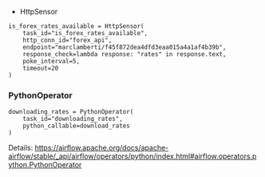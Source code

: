 - HttpSensor
```
is_forex_rates_available = HttpSensor(
    task_id="is_forex_rates_available",
    http_conn_id="forex_api",
    endpoint="marclamberti/f45f872dea4dfd3eaa015a4a1af4b39b",
    response_check=lambda response: "rates" in response.text,
    poke_interval=5,
    timeout=20
)
```


### PythonOperator
```
downloading_rates = PythonOperator(
    task_id="downloading_rates",
    python_callable=download_rates
)
```

Details: https://airflow.apache.org/docs/apache-airflow/stable/_api/airflow/operators/python/index.html#airflow.operators.python.PythonOperator